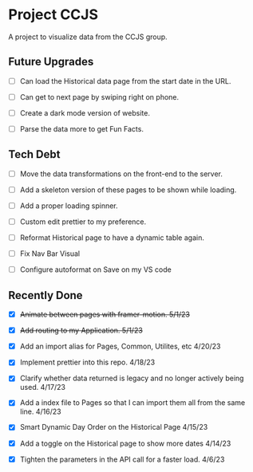 # Project CCJS

A project to visualize data from the CCJS group.

## Future Upgrades

- [ ] Can load the Historical data page from the start date in the URL.

- [ ] Can get to next page by swiping right on phone.

- [ ] Create a dark mode version of website.

- [ ] Parse the data more to get Fun Facts.

## Tech Debt

- [ ] Move the data transformations on the front-end to the server.

- [ ] Add a skeleton version of these pages to be shown while loading.

- [ ] Add a proper loading spinner.

- [ ] Custom edit prettier to my preference.

- [ ] Reformat Historical page to have a dynamic table again.

- [ ] Fix Nav Bar Visual

- [ ] Configure autoformat on Save on my VS code

## Recently Done

- [X] ~~Animate between pages with framer-motion. 5/1/23~~

- [x] ~~Add routing to my Application. 5/1/23~~

- [x] Add an import alias for Pages, Common, Utilites, etc 4/20/23

- [x] Implement prettier into this repo. 4/18/23

- [x] Clarify whether data returned is legacy and no longer actively being used. 4/17/23

- [x] Add a index file to Pages so that I can import them all from the same line. 4/16/23

- [x] Smart Dynamic Day Order on the Historical Page 4/15/23

- [x] Add a toggle on the Historical page to show more dates 4/14/23

- [x] Tighten the parameters in the API call for a faster load. 4/6/23






